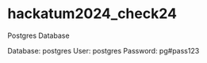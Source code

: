 # hackatum2024_check24




Postgres Database

Database: postgres
User: postgres
Password: pg#pass123